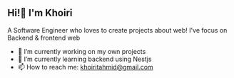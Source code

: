 ## Hi!👋 I'm Khoiri

A Software Engineer who loves to create projects about web! I've focus on Backend & frontend web

- 🔭 I’m currently working on my own projects
- 🌱 I’m currently learning backend using Nestjs
- 📫 How to reach me: khoiritahmid@gmail.com
